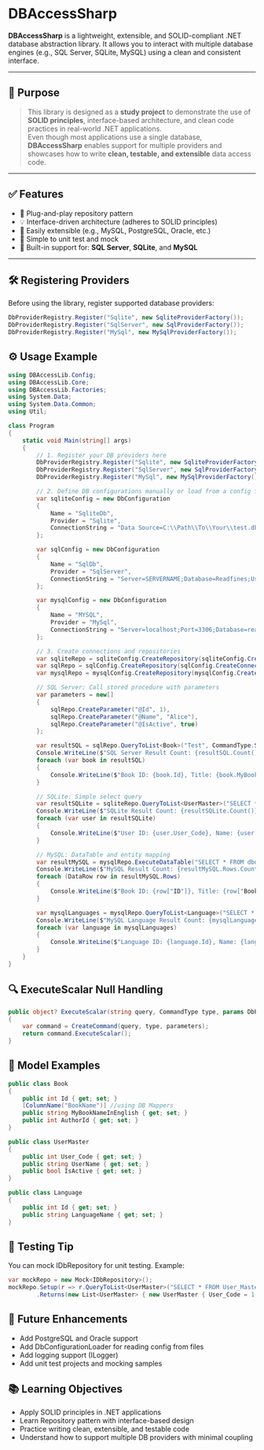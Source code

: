 # DBAccessSharp

**DBAccessSharp** is a lightweight, extensible, and SOLID-compliant .NET database abstraction library. It allows you to interact with multiple database engines (e.g., SQL Server, SQLite, MySQL) using a clean and consistent interface.


---

## 🎯 Purpose

> This library is designed as a **study project** to demonstrate the use of **SOLID principles**, interface-based architecture, and clean code practices in real-world .NET applications.  
> Even though most applications use a single database, **DBAccessSharp** enables support for multiple providers and showcases how to write **clean, testable, and extensible** data access code.

---
## ✅ Features

- 🔌 Plug-and-play repository pattern  
- 💡 Interface-driven architecture (adheres to SOLID principles)  
- 🧱 Easily extensible (e.g., MySQL, PostgreSQL, Oracle, etc.)  
- 🧪 Simple to unit test and mock  
- 💾 Built-in support for: **SQL Server**, **SQLite**, and **MySQL**

---

## 🛠 Registering Providers

Before using the library, register supported database providers:

```csharp
DbProviderRegistry.Register("Sqlite", new SqliteProviderFactory());
DbProviderRegistry.Register("SqlServer", new SqlProviderFactory());
DbProviderRegistry.Register("MySql", new MySqlProviderFactory());
```

## ⚙️ Usage Example
```csharp
using DBAccessLib.Config;
using DBAccessLib.Core;
using DBAccessLib.Factories;
using System.Data;
using System.Data.Common;
using Util;

class Program
{
    static void Main(string[] args)
    {
        // 1. Register your DB providers here
        DbProviderRegistry.Register("Sqlite", new SqliteProviderFactory());
        DbProviderRegistry.Register("SqlServer", new SqlProviderFactory());
        DbProviderRegistry.Register("MySql", new MySqlProviderFactory()); 

        // 2. Define DB configurations manually or load from a config file
        var sqliteConfig = new DbConfiguration
        {
            Name = "SqliteDb",
            Provider = "Sqlite",
            ConnectionString = "Data Source=C:\\Path\\To\\Your\\test.db;"
        };

        var sqlConfig = new DbConfiguration
        {
            Name = "SqlDb",
            Provider = "SqlServer",
            ConnectionString = "Server=SERVERNAME;Database=Readfines;User Id=sa;Password=Pass@1234;TrustServerCertificate=True;"
        };

        var mysqlConfig = new DbConfiguration
        {
            Name = "MYSQL",
            Provider = "MySql",
            ConnectionString = "Server=localhost;Port=3306;Database=readfine_readfinesbook;User Id=root;Password=;"
        };

        // 3. Create connections and repositories
        var sqliteRepo = sqliteConfig.CreateRepository(sqliteConfig.CreateConnection());
        var sqlRepo = sqlConfig.CreateRepository(sqlConfig.CreateConnection());
        var mysqlRepo = mysqlConfig.CreateRepository(mysqlConfig.CreateConnection());

        // SQL Server: Call stored procedure with parameters
        var parameters = new[]
        {
            sqlRepo.CreateParameter("@Id", 1),
            sqlRepo.CreateParameter("@Name", "Alice"),
            sqlRepo.CreateParameter("@IsActive", true)
        };

        var resultSQL = sqlRepo.QueryToList<Book>("Test", CommandType.StoredProcedure, parameters);
        Console.WriteLine($"SQL Server Result Count: {resultSQL.Count()}");
        foreach (var book in resultSQL)
        {
            Console.WriteLine($"Book ID: {book.Id}, Title: {book.MyBookNameInEnglish}, Author: {book.AuthorId}");
        }

        // SQLite: Simple select query
        var resultSQLite = sqliteRepo.QueryToList<UserMaster>("SELECT * FROM User_Master");
        Console.WriteLine($"SQLite Result Count: {resultSQLite.Count()}");
        foreach (var user in resultSQLite)
        {
            Console.WriteLine($"User ID: {user.User_Code}, Name: {user.UserName}, IsActive: {user.IsActive}");
        }

        // MySQL: DataTable and entity mapping
        var resultMySQL = mysqlRepo.ExecuteDataTable("SELECT * FROM dbobookdetails", CommandType.Text);
        Console.WriteLine($"MySQL Result Count: {resultMySQL.Rows.Count}");
        foreach (DataRow row in resultMySQL.Rows)
        {
            Console.WriteLine($"Book ID: {row["ID"]}, Title: {row["BookName"]}, Author: {row["Author"]}");
        }

        var mysqlLanguages = mysqlRepo.QueryToList<Language>("SELECT * FROM dbolanguage");
        Console.WriteLine($"MySQL Language Result Count: {mysqlLanguages.Count()}");
        foreach (var language in mysqlLanguages)
        {
            Console.WriteLine($"Language ID: {language.Id}, Name: {language.LanguageName}");
        }
    }
}

```

## 🔍 ExecuteScalar Null Handling
```csharp
public object? ExecuteScalar(string query, CommandType type, params DbParameter[] parameters)
{
    var command = CreateCommand(query, type, parameters);
    return command.ExecuteScalar();
}
```

## 🧩 Model Examples

```csharp
public class Book
{
    public int Id { get; set; }
    [ColumnName("BookName")] //using DB Mappers
    public string MyBookNameInEnglish { get; set; }
    public int AuthorId { get; set; }
}

public class UserMaster
{
    public int User_Code { get; set; }
    public string UserName { get; set; }
    public bool IsActive { get; set; }
}

public class Language
{
    public int Id { get; set; }
    public string LanguageName { get; set; }
}
```
## 🧪 Testing Tip
You can mock IDbRepository for unit testing. Example:
```csharp
var mockRepo = new Mock<IDbRepository>();
mockRepo.Setup(r => r.QueryToList<UserMaster>("SELECT * FROM User_Master"))
        .Returns(new List<UserMaster> { new UserMaster { User_Code = 1, UserName = "Test", IsActive = true } });

```

## 🔮 Future Enhancements
 - Add PostgreSQL and Oracle support
 - Add DbConfigurationLoader for reading config from files
 - Add logging support (ILogger)
 - Add unit test projects and mocking samples

## 📚 Learning Objectives
 - Apply SOLID principles in .NET applications
 - Learn Repository pattern with interface-based design
 - Practice writing clean, extensible, and testable code
 - Understand how to support multiple DB providers with minimal coupling
